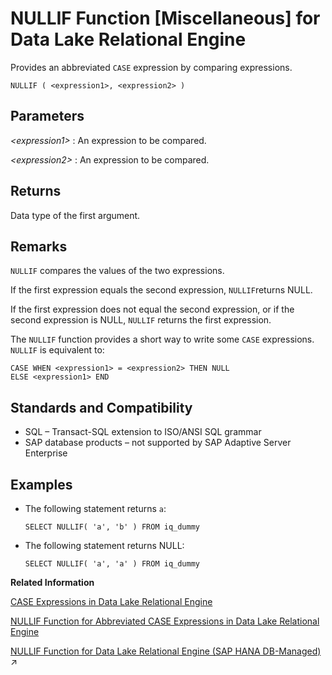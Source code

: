 <!-- loioa569fd1184f210159b61c1d4823ce243 -->

# NULLIF Function \[Miscellaneous\] for Data Lake Relational Engine

Provides an abbreviated `CASE` expression by comparing expressions.



```
NULLIF ( <expression1>, <expression2> )
```



<a name="loioa569fd1184f210159b61c1d4823ce243__NULLIF_parm1"/>

## Parameters

 *<expression1\>*
 :   An expression to be compared.

  *<expression2\>*
 :   An expression to be compared.

 

<a name="loioa569fd1184f210159b61c1d4823ce243__NULLIF_returns1"/>

## Returns

Data type of the first argument.



<a name="loioa569fd1184f210159b61c1d4823ce243__NULLIF_remarks1"/>

## Remarks

`NULLIF` compares the values of the two expressions.

If the first expression equals the second expression, `NULLIF`returns NULL.

If the first expression does not equal the second expression, or if the second expression is NULL, `NULLIF` returns the first expression.

The `NULLIF` function provides a short way to write some `CASE` expressions. `NULLIF` is equivalent to:

```
CASE WHEN <expression1> = <expression2> THEN NULL 
ELSE <expression1> END
```



<a name="loioa569fd1184f210159b61c1d4823ce243__NULLIF_standards1"/>

## Standards and Compatibility

-   SQL – Transact-SQL extension to ISO/ANSI SQL grammar
-   SAP database products – not supported by SAP Adaptive Server Enterprise



<a name="loioa569fd1184f210159b61c1d4823ce243__NULLIF_examples1"/>

## Examples

-   The following statement returns `a`:

    ```
    SELECT NULLIF( 'a', 'b' ) FROM iq_dummy
    ```

-   The following statement returns NULL:

    ```
    SELECT NULLIF( 'a', 'a' ) FROM iq_dummy
    ```


**Related Information**  


[CASE Expressions in Data Lake Relational Engine](../010-sql-language-elements/case-expressions-in-data-lake-relational-engine-a4f6a6f.md "The CASE expression provides conditional SQL expressions.")

[NULLIF Function for Abbreviated CASE Expressions in Data Lake Relational Engine](../010-sql-language-elements/nullif-function-for-abbreviated-case-expressions-in-data-lake-relational-engine-a4f7256.md "The NULLIF function provides a way to write some CASE statements in short form.")

[NULLIF Function for Data Lake Relational Engine (SAP HANA DB-Managed)](https://help.sap.com/viewer/a898e08b84f21015969fa437e89860c8/2023_1_QRC/en-US/601a225cec8f4647a3a612f92994e087.html "Provides an abbreviated CASE expression by comparing expressions.") :arrow_upper_right:

